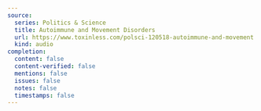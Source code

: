 ```yaml
---
source:
  series: Politics & Science
  title: Autoimmune and Movement Disorders
  url: https://www.toxinless.com/polsci-120518-autoimmune-and-movement.mp3
  kind: audio
completion:
  content: false
  content-verified: false
  mentions: false
  issues: false
  notes: false
  timestamps: false
---
```

